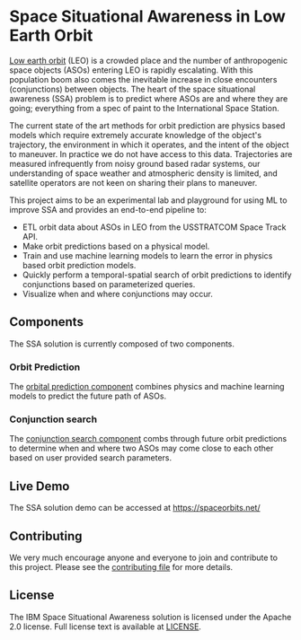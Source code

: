 # Space Situational Awareness in Low Earth Orbit

[Low earth orbit](https://en.wikipedia.org/wiki/Low_Earth_orbit) (LEO) is a crowded place and the number of anthropogenic space objects (ASOs) entering LEO is rapidly escalating. With this population boom also comes the inevitable increase in close encounters (conjunctions) between objects. The heart of the space situational awareness (SSA) problem is to predict where ASOs are and where they are going; everything from a spec of paint to the International Space Station.

The current state of the art methods for orbit prediction are physics based models which require extremely accurate knowledge of the object's trajectory, the environment in which it operates, and the intent of the object to maneuver. In practice we do not have access to this data. Trajectories are measured infrequently from noisy ground based radar systems, our understanding of space weather and atmospheric density is limited, and satellite operators are not keen on sharing their plans to maneuver.

This project aims to be an experimental lab and playground for using ML to improve SSA and provides an end-to-end pipeline to:

-   ETL orbit data about ASOs in LEO from the USSTRATCOM Space Track API.
-   Make orbit predictions based on a physical model.
-   Train and use machine learning models to learn the error in physics based orbit prediction models.
-   Quickly perform a temporal-spatial search of orbit predictions to identify conjunctions based on parameterized queries.
-   Visualize when and where conjunctions may occur.


## Components

The SSA solution is currently composed of two components.


### Orbit Prediction

The [orbital prediction component](orbit_prediction/README.md) combines physics and machine learning models to predict the future path of ASOs.


### Conjunction search

The [conjunction search component](conjunction_search/README.md) combs through future orbit predictions to determine when and where two ASOs may come close to each other based on user provided search parameters.

## Live Demo

The SSA solution demo can be accessed at https://spaceorbits.net/

## Contributing

We very much encourage anyone and everyone to join and contribute to this project.  Please see the [contributing file](CONTRIBUTING.md) for more details.

## License

The IBM Space Situational Awareness solution is licensed under the Apache 2.0 license. Full license text is available at [LICENSE](LICENSE).
